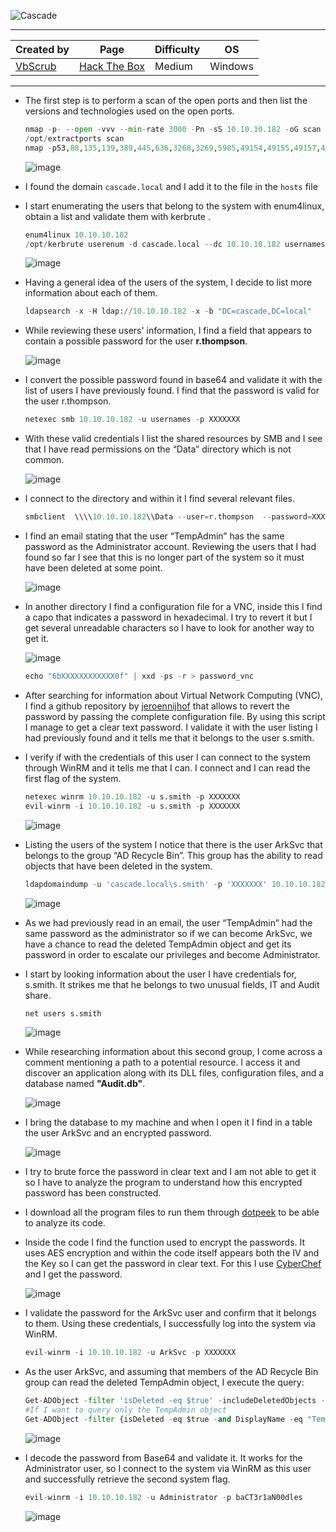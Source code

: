 ![Cascade](https://labs.hackthebox.com/storage/avatars/64fef851357b8de1c4834093bf3426f2.png)

---

| **Created by** | **Page**     | **Difficulty** | **OS**  |
|-------------|--------------|----------------|---------|
| [VbScrub](https://app.hackthebox.com/users/158833)        | [Hack The Box](https://www.hackthebox.com/)     | Medium           | Windows   |

---








- The first step is to perform a scan of the open ports and then list the versions and technologies used on the open ports.
	
	```python
	nmap -p- --open -vvv --min-rate 3000 -Pn -sS 10.10.10.182 -oG scan
	/opt/extractports scan
	nmap -p53,88,135,139,389,445,636,3268,3269,5985,49154,49155,49157,49158,49165 -sCV -Pn 10.10.10.182 -oN ports
	```
	
	![image](https://github.com/user-attachments/assets/0fbab39b-3e27-40ed-899b-63fb917e745a)

- I found the domain `cascade.local` and I add it to the file in the `hosts` file
- I start enumerating the users that belong to the system with enum4linux, obtain a list and validate them with kerbrute .
	
	```python
	enum4linux 10.10.10.182
	/opt/kerbrute userenum -d cascade.local --dc 10.10.10.182 usernames 
	```
	
	![image](https://github.com/user-attachments/assets/029d3e23-a4c6-4d84-88c3-96f1affc5a29)

- Having a general idea of the users of the system, I decide to list more information about each of them.

	```python
	ldapsearch -x -H ldap://10.10.10.182 -x -b "DC=cascade,DC=local"
	```

- While reviewing these users' information, I find a field that appears to contain a possible password for the user **r.thompson**.

	![image](https://github.com/user-attachments/assets/13e46c89-5ee9-4870-ae80-bf401b577c5e)

- I convert the possible password found in base64 and validate it with the list of users I have previously found. I find that the password is valid for the user r.thompson.

	```python
	netexec smb 10.10.10.182 -u usernames -p XXXXXXX
	```

- With these valid credentials I list the shared resources by SMB and I see that I have read permissions on the “Data” directory which is not common.

	![image](https://github.com/user-attachments/assets/0efffd73-57f8-450d-8ca1-a7079d07286c)

- I connect to the directory and within it I find several relevant files.
	
	```python
	smbclient  \\\\10.10.10.182\\Data --user=r.thompson  --password=XXXXXXX 
	```

- I find an email stating that the user “TempAdmin” has the same password as the Administrator account. Reviewing the users that I had found so far I see that this is no longer part of the system so it must have been deleted at some point.

	![image](https://github.com/user-attachments/assets/8897beee-4dd5-4d9b-a929-375834b8b584)

- In another directory I find a configuration file for a VNC, inside this I find a capo that indicates a password in hexadecimal. I try to revert it but I get several unreadable characters so I have to look for another way to get it.

	![image](https://github.com/user-attachments/assets/3391b5c3-abcf-4dfa-8271-dd187ebcebbe)

	```python
	echo "6bXXXXXXXXXXXX0f" | xxd -ps -r > password_vnc
	```

- After searching for information about Virtual Network Computing (VNC), I find a github repository by [jeroennijhof](https://github.com/jeroennijhof/vncpwd) that allows to revert the password by passing the complete configuration file. By using this script I manage to get a clear text password. I validate it with the user listing I had previously found and it tells me that it belongs to the user s.smith.

- I verify if with the credentials of this user I can connect to the system through WinRM and it tells me that I can. I connect and I can read the first flag of the system.
	
	```python
	netexec winrm 10.10.10.182 -u s.smith -p XXXXXXX
	evil-winrm -i 10.10.10.182 -u s.smith -p XXXXXXX
	```

	![image](https://github.com/user-attachments/assets/04ad8534-e79c-415a-b613-b0b583f40ac6)

- Listing the users of the system I notice that there is the user ArkSvc that belongs to the group “AD Recycle Bin”. This group has the ability to read objects that have been deleted in the system.

	```python
	ldapdomaindump -u 'cascade.local\s.smith' -p 'XXXXXXX' 10.10.10.182
	```

	![image](https://github.com/user-attachments/assets/0b7c1f18-215d-4950-8758-11525b9f244d)

- As we had previously read in an email, the user “TempAdmin” had the same password as the administrator so if we can become ArkSvc, we have a chance to read the deleted TempAdmin object and get its password in order to escalate our privileges and become Administrator.

- I start by looking information about the user I have credentials for, s.smith. It strikes me that he belongs to two unusual fields, IT and Audit share. 
	
	```python
	net users s.smith
	```
	
	![image](https://github.com/user-attachments/assets/17e059cf-d5a7-4594-b543-9f23454db303)

-  While researching information about this second group, I come across a comment mentioning a path to a potential resource. I access it and discover an application along with its DLL files, configuration files, and a database named **"Audit.db"**.

	![image](https://github.com/user-attachments/assets/20bed47b-cf78-494d-8c14-41b2359ce0e1)

- I bring the database to my machine and when I open it I find in a table the user ArkSvc and an encrypted password. 

	![image](https://github.com/user-attachments/assets/762bd3df-8739-4132-bc3e-13ba4eb76dbf)

- I try to brute force the password in clear text and I am not able to get it so I have to analyze the program to understand how this encrypted password has been constructed.
- I download all the program files to run them through [dotpeek](https://www.jetbrains.com/es-es/decompiler/) to be able to analyze its code.
- Inside the code I find the function used to encrypt the passwords. It uses AES encryption and within the code itself appears both the IV and the Key so I can get the password in clear text. For this I use [CyberChef](https://gchq.github.io/CyberChef/) and I get the password. 

	![image](https://github.com/user-attachments/assets/d2fb9870-ba67-4a47-9cf3-dfa2acf4e92e)

- I validate the password for the ArkSvc user and confirm that it belongs to them. Using these credentials, I successfully log into the system via WinRM.

	```python
	evil-winrm -i 10.10.10.182 -u ArkSvc -p XXXXXXX 
	```

- As the user ArkSvc, and assuming that members of the AD Recycle Bin group can read the deleted TempAdmin object, I execute the query:

	```python
	Get-ADObject -filter 'isDeleted -eq $true' -includeDeletedObjects -Properties *
	#If I want to query only the TempAdmin object
	Get-ADObject -filter {isDeleted -eq $true -and DisplayName -eq "TempAdmin"} -IncludeDeletedObjects -Properties *
	```

	![image](https://github.com/user-attachments/assets/2f9110a2-0328-4467-a348-87804c689ddc)

- I decode the password from Base64 and validate it. It works for the Administrator user, so I connect to the system via WinRM as this user and successfully retrieve the second system flag.

	```python
	evil-winrm -i 10.10.10.182 -u Administrator -p baCT3r1aN00dles 
	```
	
	![image](https://github.com/user-attachments/assets/09f761da-4abf-4996-97f4-2c3988dd4704)
